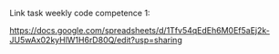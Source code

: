 Link task weekly code competence 1:

https://docs.google.com/spreadsheets/d/1Tfv54qEdEh6M0Ef5aEj2k-JU5wAx02kyHlW1H6rD80Q/edit?usp=sharing